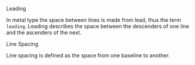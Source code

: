 Leading

In metal type the space between lines is made from lead, thus the term `leading`. Leading describes the space between the descenders of one line and the ascenders of the next.

Line Spacing

Line spacing is defined as the space from one baseline to another.
